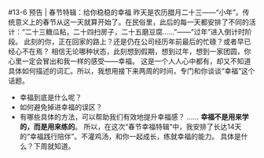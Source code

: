 #13-6 预告 | 春节特辑：给你稳稳的幸福 
昨天是农历腊月二十三——“小年”。传统意义上的春节从这一天就算开始了。在民俗里，此后的每一天都安排了不同的活计：“二十三糖瓜粘，二十四扫房子，二十五磨豆腐……”——“过年”进入倒计时阶段。
此刻的你，正在回家的路上？还是仍在公司经历年前最后的忙碌？或者早已经心不在焉？
相信无论哪种状态，此刻想到假期，想到过年，想到一家团圆，你心里一定会冒出和我一样的感受——幸福。
这是一个人人心中都有，却又不知道具体如何描述的词汇。所以，我想用接下来两周的时间，专门和你谈谈“幸福”这个话题。
- 幸福到底是什么呢？
- 如何避免掉进幸福的误区？
- 有哪些具体的方法，可以帮助我们有效地提升幸福感？
……
**幸福不是用来学的，而是用来练的**。 所以，在这次“春节幸福特辑”中，我安排了长达14天的“幸福践行陪伴”。不灌鸡汤，和你一起成长，练就幸福的能力。
具体是什么？下周就知道。